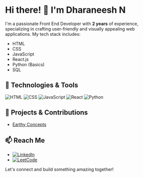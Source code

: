 # Hi there! 👋 I'm Dharaneesh N

I'm a passionate Front End Developer with **2 years** of experience, specializing in crafting user-friendly and visually appealing web applications. My tech stack includes:

- HTML
- CSS
- JavaScript
- React.js
- Python (Basics)
- SQL

## 🔧 Technologies & Tools

![HTML](https://img.shields.io/badge/-HTML5-E34F26?style=flat&logo=HTML5&logoColor=white)
![CSS](https://img.shields.io/badge/-CSS3-1572B6?style=flat&logo=CSS3&logoColor=white)
![JavaScript](https://img.shields.io/badge/-JavaScript-black?style=flat&logo=javascript)
![React](https://img.shields.io/badge/-React-61DAFB?style=flat&logo=react&logoColor=white)
![Python](https://img.shields.io/badge/-Python-3776AB?style=flat&logo=python&logoColor=white)

## 🚀 Projects & Contributions

- [Earthy Concepts](https://dharaneesh2000.github.io/plantwebsite/#)

## 📫 Reach Me

- [![LinkedIn](https://img.shields.io/badge/-LinkedIn-0077B5?style=flat&logo=linkedin&logoColor=white)](https://www.linkedin.com/in/dharaneesh-n-196693208/)
- [![LeetCode](https://img.shields.io/badge/-LeetCode-FFA116?style=flat&logo=leetcode&logoColor=black)](https://leetcode.com/DharaneeshN/)

Let's connect and build something amazing together!

